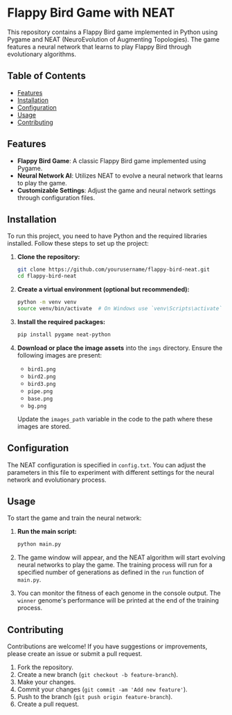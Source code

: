 # Flappy Bird Game with NEAT

This repository contains a Flappy Bird game implemented in Python using Pygame and NEAT (NeuroEvolution of Augmenting Topologies). The game features a neural network that learns to play Flappy Bird through evolutionary algorithms.

## Table of Contents

- [Features](#features)
- [Installation](#installation)
- [Configuration](#configuration)
- [Usage](#usage)
- [Contributing](#contributing)

## Features

- **Flappy Bird Game**: A classic Flappy Bird game implemented using Pygame.
- **Neural Network AI**: Utilizes NEAT to evolve a neural network that learns to play the game.
- **Customizable Settings**: Adjust the game and neural network settings through configuration files.

## Installation

To run this project, you need to have Python and the required libraries installed. Follow these steps to set up the project:

1. **Clone the repository:**

    ```bash
    git clone https://github.com/yourusername/flappy-bird-neat.git
    cd flappy-bird-neat
    ```

2. **Create a virtual environment (optional but recommended):**

    ```bash
    python -m venv venv
    source venv/bin/activate  # On Windows use `venv\Scripts\activate`
    ```

3. **Install the required packages:**

    ```bash
    pip install pygame neat-python
    ```

4. **Download or place the image assets** into the `imgs` directory. Ensure the following images are present:

    - `bird1.png`
    - `bird2.png`
    - `bird3.png`
    - `pipe.png`
    - `base.png`
    - `bg.png`

    Update the `images_path` variable in the code to the path where these images are stored.

## Configuration

The NEAT configuration is specified in `config.txt`. You can adjust the parameters in this file to experiment with different settings for the neural network and evolutionary process.

## Usage

To start the game and train the neural network:

1. **Run the main script:**

    ```bash
    python main.py
    ```

2. The game window will appear, and the NEAT algorithm will start evolving neural networks to play the game. The training process will run for a specified number of generations as defined in the `run` function of `main.py`.

3. You can monitor the fitness of each genome in the console output. The `winner` genome's performance will be printed at the end of the training process.

## Contributing

Contributions are welcome! If you have suggestions or improvements, please create an issue or submit a pull request.

1. Fork the repository.
2. Create a new branch (`git checkout -b feature-branch`).
3. Make your changes.
4. Commit your changes (`git commit -am 'Add new feature'`).
5. Push to the branch (`git push origin feature-branch`).
6. Create a pull request.


